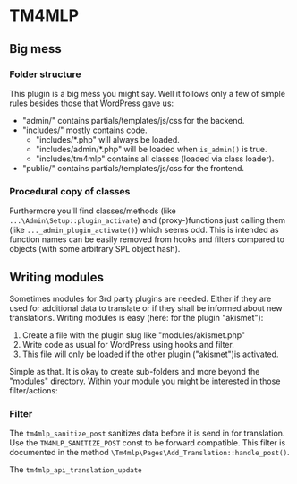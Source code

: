 # TM4MLP

## Big mess

### Folder structure

This plugin is a big mess you might say.
Well it follows only a few of simple rules
besides those that WordPress gave us:

- "admin/" contains partials/templates/js/css for the backend.
- "includes/" mostly contains code.
  - "includes/*.php" will always be loaded.
  - "includes/admin/*.php" will be loaded when `is_admin()` is true.
  - "includes/tm4mlp" contains all classes (loaded via class loader).
- "public/" contains partials/templates/js/css for the frontend.

### Procedural copy of classes

Furthermore you'll find classes/methods (like `...\Admin\Setup::plugin_activate`)
and (proxy-)functions just calling them (like `..._admin_plugin_activate()`) which seems odd.
This is intended as function names can be easily removed from hooks
and filters compared to objects (with some arbitrary SPL object hash).


## Writing modules

Sometimes modules for 3rd party plugins are needed.
Either if they are used for additional data to translate
or if they shall be informed about new translations.
Writing modules is easy (here: for the plugin "akismet"):

1. Create a file with the plugin slug like "modules/akismet.php"
2. Write code as usual for WordPress using hooks and filter.
3. This file will only be loaded if the other plugin ("akismet")is activated.

Simple as that.
It is okay to create sub-folders and more beyond the "modules" directory.
Within your module you might be interested in those filter/actions:

### Filter
 
The `tm4mlp_sanitize_post` sanitizes data before it is send in for translation.
Use the `TM4MLP_SANITIZE_POST` const to be forward compatible.
This filter is documented in the method
`\Tm4mlp\Pages\Add_Translation::handle_post()`.

The `tm4mlp_api_translation_update` 

